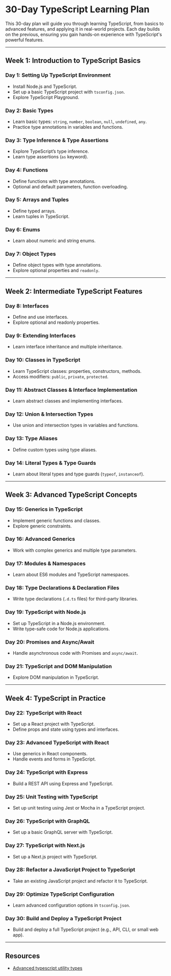 # 30-Day TypeScript Learning Plan

This 30-day plan will guide you through learning TypeScript, from basics to advanced features, and applying it in real-world projects. Each day builds on the previous, ensuring you gain hands-on experience with TypeScript's powerful features.

---

## Week 1: Introduction to TypeScript Basics

### Day 1: Setting Up TypeScript Environment

- Install Node.js and TypeScript.
- Set up a basic TypeScript project with `tsconfig.json`.
- Explore TypeScript Playground.

### Day 2: Basic Types

- Learn basic types: `string`, `number`, `boolean`, `null`, `undefined`, `any`.
- Practice type annotations in variables and functions.

### Day 3: Type Inference & Type Assertions

- Explore TypeScript’s type inference.
- Learn type assertions (`as` keyword).

### Day 4: Functions

- Define functions with type annotations.
- Optional and default parameters, function overloading.

### Day 5: Arrays and Tuples

- Define typed arrays.
- Learn tuples in TypeScript.

### Day 6: Enums

- Learn about numeric and string enums.

### Day 7: Object Types

- Define object types with type annotations.
- Explore optional properties and `readonly`.

---

## Week 2: Intermediate TypeScript Features

### Day 8: Interfaces

- Define and use interfaces.
- Explore optional and readonly properties.

### Day 9: Extending Interfaces

- Learn interface inheritance and multiple inheritance.

### Day 10: Classes in TypeScript

- Learn TypeScript classes: properties, constructors, methods.
- Access modifiers: `public`, `private`, `protected`.

### Day 11: Abstract Classes & Interface Implementation

- Learn abstract classes and implementing interfaces.

### Day 12: Union & Intersection Types

- Use union and intersection types in variables and functions.

### Day 13: Type Aliases

- Define custom types using type aliases.

### Day 14: Literal Types & Type Guards

- Learn about literal types and type guards (`typeof`, `instanceof`).

---

## Week 3: Advanced TypeScript Concepts

### Day 15: Generics in TypeScript

- Implement generic functions and classes.
- Explore generic constraints.

### Day 16: Advanced Generics

- Work with complex generics and multiple type parameters.

### Day 17: Modules & Namespaces

- Learn about ES6 modules and TypeScript namespaces.

### Day 18: Type Declarations & Declaration Files

- Write type declarations (`.d.ts` files) for third-party libraries.

### Day 19: TypeScript with Node.js

- Set up TypeScript in a Node.js environment.
- Write type-safe code for Node.js applications.

### Day 20: Promises and Async/Await

- Handle asynchronous code with Promises and `async/await`.

### Day 21: TypeScript and DOM Manipulation

- Explore DOM manipulation in TypeScript.

---

## Week 4: TypeScript in Practice

### Day 22: TypeScript with React

- Set up a React project with TypeScript.
- Define props and state using types and interfaces.

### Day 23: Advanced TypeScript with React

- Use generics in React components.
- Handle events and forms in TypeScript.

### Day 24: TypeScript with Express

- Build a REST API using Express and TypeScript.

### Day 25: Unit Testing with TypeScript

- Set up unit testing using Jest or Mocha in a TypeScript project.

### Day 26: TypeScript with GraphQL

- Set up a basic GraphQL server with TypeScript.

### Day 27: TypeScript with Next.js

- Set up a Next.js project with TypeScript.

### Day 28: Refactor a JavaScript Project to TypeScript

- Take an existing JavaScript project and refactor it to TypeScript.

### Day 29: Optimize TypeScript Configuration

- Learn advanced configuration options in `tsconfig.json`.

### Day 30: Build and Deploy a TypeScript Project

- Build and deploy a full TypeScript project (e.g., API, CLI, or small web app).

---

## Resources

- [Advanced typescript utility types](https://dev.to/bhataasim/advanced-typescript-utility-types-in-detail-4mdh)
